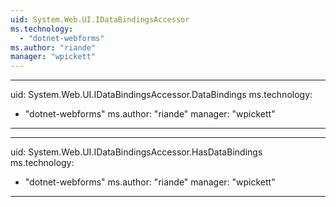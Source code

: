```yaml
---
uid: System.Web.UI.IDataBindingsAccessor
ms.technology: 
  - "dotnet-webforms"
ms.author: "riande"
manager: "wpickett"
---
```


---
uid: System.Web.UI.IDataBindingsAccessor.DataBindings
ms.technology: 
  - "dotnet-webforms"
ms.author: "riande"
manager: "wpickett"
---

---
uid: System.Web.UI.IDataBindingsAccessor.HasDataBindings
ms.technology: 
  - "dotnet-webforms"
ms.author: "riande"
manager: "wpickett"
---
